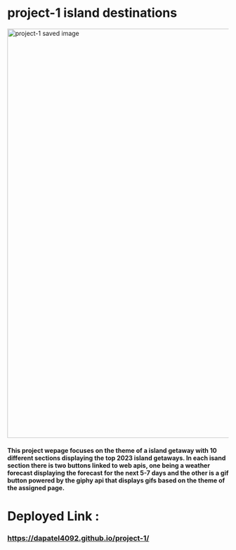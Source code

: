 
# project-1 island destinations


<img width="931" alt="project-1 saved image" src="https://user-images.githubusercontent.com/107335786/226192285-7deb42f7-705e-4f68-96da-ba15d41922ea.png">


#### This project wepage focuses on the theme of a island getaway with 10 different sections displaying the top 2023 island getaways. In each isand section there is two buttons linked to web apis, one being a weather forecast displaying the forecast for the next 5-7 days and the other is a gif button powered by the giphy api that displays gifs based on the theme of the assigned page.


# Deployed Link : 

### https://dapatel4092.github.io/project-1/


